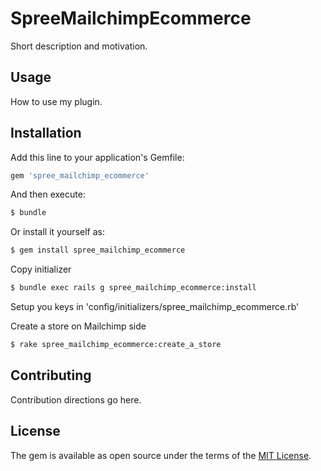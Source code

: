# SpreeMailchimpEcommerce
Short description and motivation.

## Usage
How to use my plugin.

## Installation
Add this line to your application's Gemfile:

```ruby
gem 'spree_mailchimp_ecommerce'
```

And then execute:
```bash
$ bundle
```

Or install it yourself as:
```bash
$ gem install spree_mailchimp_ecommerce
```

Copy initializer
```bash
$ bundle exec rails g spree_mailchimp_ecommerce:install
```

Setup you keys in 'config/initializers/spree_mailchimp_ecommerce.rb'

Create a store on Mailchimp side

```bash
$ rake spree_mailchimp_ecommerce:create_a_store
```

## Contributing
Contribution directions go here.

## License
The gem is available as open source under the terms of the [MIT License](https://opensource.org/licenses/MIT).

